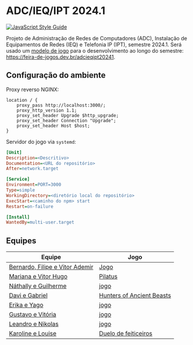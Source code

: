# ADC/IEQ/IPT 2024.1

[![JavaScript Style Guide](https://img.shields.io/badge/code_style-standard-brightgreen.svg)](https://standardjs.com)

Projeto de Administração de Redes de Computadores (ADC), Instalação de Equipamentos de Redes (IEQ) e Telefonia IP (IPT), semestre 2024.1. Será usado um [modelo de jogo](jogo-modelo.md) para o desenvolvimento ao longo do semestre: https://feira-de-jogos.dev.br/adcieqipt20241.

## Configuração do ambiente

Proxy reverso NGINX:

```
location / {
	proxy_pass http://localhost:3000/;
	proxy_http_version 1.1;
	proxy_set_header Upgrade $http_upgrade;
	proxy_set_header Connection "Upgrade";
	proxy_set_header Host $host;
}
```

Servidor do jogo via `systemd`:

```ini
[Unit]
Description=<Descritivo>
Documentation=<URL do repositório>
After=network.target

[Service]
Environment=PORT=3000
Type=simple
WorkingDirectory=<diretório local do repositório>
ExecStart=<caminho do npm> start
Restart=on-failure

[Install]
WantedBy=multi-user.target
```

## Equipes

| Equipe | Jogo |
|-|-|
| [Bernardo, Filipe e Vitor Ademir](https://github.com/VFB-Corporation) | [Jogo](https://github.com/VFB-Corporation/JOGO) |
| [Mariana e Vitor Hugo](https://github.com/mvplay-s) | [Pilatus](https://github.com/mvplay-s/Pilatus) |
| [Náthally e Guilherme](https://github.com/vimdoalegrete) | [jogo](https://github.com/vimdoalegrete/jogo) | 
| [Davi e Gabriel](https://github.com/huntersofancientbeasts)|[Hunters of Ancient Beasts](https://github.com/huntersofancientbeasts/jogo) |
| [Erika e Yago](https://github.com/erikayago) | [jogo](https://github.com/erikayago/-jogo-feria-ye) |
| [Gustavo e Vitória]() | [jogo](https://github.com/tangram-game/adcieqipt20241) |
| [Leandro e Nikolas](https://github.com/nlentertainment) | [jogo](https://github.com/nlentertainment/jogo) |
| [Karoline e Louise](https://github.com/Karolzinha-e-Loulou) | [Duelo de feiticeiros](https://github.com/Karolzinha-e-Loulou/avadakedavra) |

